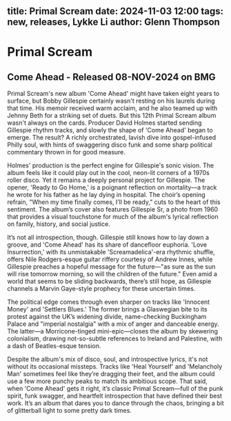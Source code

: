 title: Primal Scream
date: 2024-11-03 12:00
tags: new, releases, Lykke Li
author: Glenn Thompson
---

# Primal Scream

## Come Ahead - Released 08-NOV-2024 on BMG

Primal Scream's new album 'Come Ahead' might have taken eight years to surface, but Bobby Gillespie certainly wasn't resting on his laurels during that time. His memoir received warm acclaim, and he also teamed up with Jehnny Beth for a striking set of duets. But this 12th Primal Scream album wasn't always on the cards. Producer David Holmes started sending Gillespie rhythm tracks, and slowly the shape of 'Come Ahead' began to emerge. The result? A richly orchestrated, lavish dive into gospel-infused Philly soul, with hints of swaggering disco funk and some sharp political commentary thrown in for good measure.

Holmes' production is the perfect engine for Gillespie's sonic vision. The album feels like it could play out in the cool, neon-lit corners of a 1970s roller disco. Yet it remains a deeply personal project for Gillespie. The opener, 'Ready to Go Home,' is a poignant reflection on mortality—a track he wrote for his father as he lay dying in hospital. The choir’s opening refrain, "When my time finally comes, I’ll be ready," cuts to the heart of this sentiment. The album’s cover also features Gillespie Sr, a photo from 1960 that provides a visual touchstone for much of the album's lyrical reflection on family, history, and social justice.

It’s not all introspection, though. Gillespie still knows how to lay down a groove, and 'Come Ahead' has its share of dancefloor euphoria. 'Love Insurrection,' with its unmistakable 'Screamadelica'-era rhythmic shuffle, offers Nile Rodgers-esque guitar riffery courtesy of Andrew Innes, while Gillespie preaches a hopeful message for the future—"as sure as the sun will rise tomorrow morning, so will the children of the future." Even amid a world that seems to be sliding backwards, there’s still hope, as Gillespie channels a Marvin Gaye-style prophecy for these uncertain times.

The political edge comes through even sharper on tracks like 'Innocent Money' and 'Settlers Blues.' The former brings a Glaswegian bite to its protest against the UK’s widening divide, name-checking Buckingham Palace and "imperial nostalgia" with a mix of anger and danceable energy. The latter—a Morricone-tinged mini-epic—closes the album by skewering colonialism, drawing not-so-subtle references to Ireland and Palestine, with a dash of Beatles-esque tension.

Despite the album's mix of disco, soul, and introspective lyrics, it's not without its occasional missteps. Tracks like 'Heal Yourself' and 'Melancholy Man' sometimes feel like they’re dragging their feet, and the album could use a few more punchy peaks to match its ambitious scope. That said, when 'Come Ahead' gets it right, it’s classic Primal Scream—full of the punk spirit, funk swagger, and heartfelt introspection that have defined their best work. It’s an album that dares you to dance through the chaos, bringing a bit of glitterball light to some pretty dark times.
